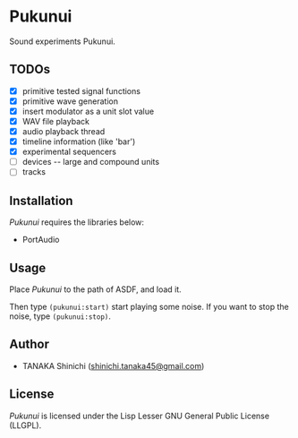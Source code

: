 # Pukunui

Sound experiments Pukunui.

## TODOs

- [x] primitive tested signal functions
- [x] primitive wave generation
- [x] insert modulator as a unit slot value
- [x] WAV file playback
- [x] audio playback thread
- [x] timeline information (like 'bar')
- [x] experimental sequencers
- [ ] devices -- large and compound units
- [ ] tracks

## Installation

*Pukunui* requires the libraries below:

- PortAudio

## Usage

Place *Pukunui* to the path of ASDF, and load it.

Then type `(pukunui:start)` start playing some noise. If you want to stop the noise, type `(pukunui:stop)`.



## Author

- TANAKA Shinichi (shinichi.tanaka45@gmail.com)

## License

*Pukunui* is licensed under the Lisp Lesser GNU General Public License (LLGPL).
